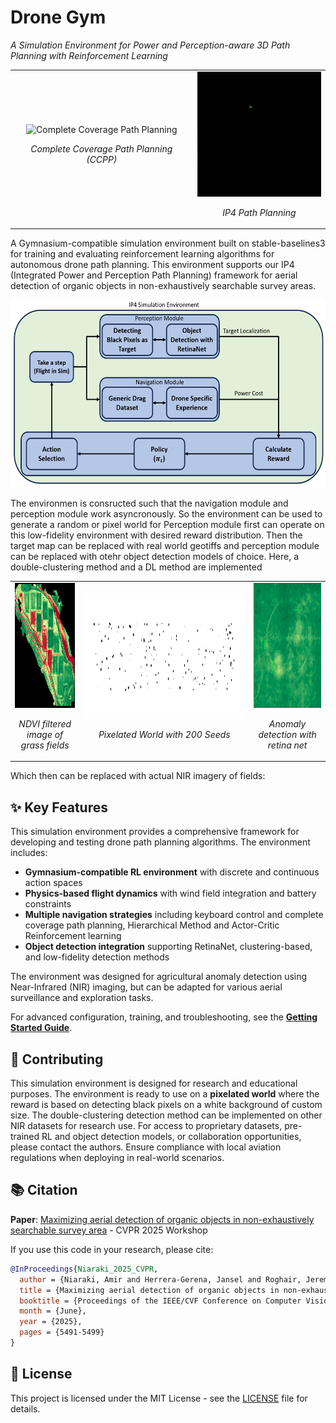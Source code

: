 # Drone Gym

_A Simulation Environment for Power and Perception-aware 3D Path Planning with Reinforcement Learning_

<div align="center">
<table>
<tr>
<td align="center">
<img src="sample%20images/CCPP.gif" alt="Complete Coverage Path Planning" height="200">
<p><em>Complete Coverage Path Planning (CCPP)</em></p>
</td>
<td align="center">
<img src="sample%20images/IP4_exploring.gif" alt="IP4 Path Planning" height="200">
<p><em>IP4 Path Planning</em></p>
</td>
</tr>
</table>
</div>

A Gymnasium-compatible simulation environment built on stable-baselines3 for training and evaluating reinforcement learning algorithms for autonomous drone path planning. This environment supports our IP4 (Integrated Power and Perception Path Planning) framework for aerial detection of organic objects in non-exhaustively searchable survey areas.

<div align="center">
<img src="sample%20images/RL%20structure%20drone%20gym.png" alt="Drone Gym Architecture" height="300">
</div>

The environmen is consructed such that the navigation module and perception module work asyncronously. So the environment can be used to generate a random or pixel world for Perception module first can operate on this low-fidelity environment with desired reward distribution. Then the target map can be replaced with real world geotiffs and perception module can be replaced with otehr object detection models of choice. Here, a double-clustering method and a DL method are implemented

<div align="center">
<table>
<tr>
<td align="center">
<img src="sample%20images/NDVI.png" alt="NDVI filtered image of grass fields" height="200">
<p><em>NDVI filtered image of grass fields</em></p>
</td>
<td align="center">
<img src="sample%20images/world_20241109-131120_seed200.png" alt="Pixelated World - 200 Seeds" height="200">
<p><em>Pixelated World with 200 Seeds</em></p>
</td>
<td align="center">
<img src="sample%20images/Retina.png" alt="Anomaly detection Retina-net" height="200">
<p><em>Anomaly detection with retina net</em></p>
</td>
</tr>
</table>
</div>

Which then can be replaced with actual NIR imagery of fields:

## ✨ Key Features

This simulation environment provides a comprehensive framework for developing and testing drone path planning algorithms. The environment includes:

- **Gymnasium-compatible RL environment** with discrete and continuous action spaces
- **Physics-based flight dynamics** with wind field integration and battery constraints
- **Multiple navigation strategies** including keyboard control and complete coverage path planning, Hierarchical Method and Actor-Critic Reinforcement learning
- **Object detection integration** supporting RetinaNet, clustering-based, and low-fidelity detection methods

The environment was designed for agricultural anomaly detection using Near-Infrared (NIR) imaging, but can be adapted for various aerial surveillance and exploration tasks.

For advanced configuration, training, and troubleshooting, see the **[Getting Started Guide](GETTING_STARTED.md)**.

## 🤝 Contributing

This simulation environment is designed for research and educational purposes. The environment is ready to use on a **pixelated world** where the reward is based on detecting black pixels on a white background of custom size. The double-clustering detection method can be implemented on other NIR datasets for research use. For access to proprietary datasets, pre-trained RL and object detection models, or collaboration opportunities, please contact the authors. Ensure compliance with local aviation regulations when deploying in real-world scenarios.

## 📚 Citation

**Paper**: [Maximizing aerial detection of organic objects in non-exhaustively searchable survey area](https://openaccess.thecvf.com/content/CVPR2025W/V4A/html/Niaraki_Maximizing_aerial_detection_of_organic_objects_in_non-exhaustively_searchable_survey_CVPRW_2025_paper.html) - CVPR 2025 Workshop

If you use this code in your research, please cite:

```bibtex
@InProceedings{Niaraki_2025_CVPR,
  author = {Niaraki, Amir and Herrera-Gerena, Jansel and Roghair, Jeremy and Jannesari, Ali},
  title = {Maximizing aerial detection of organic objects in non-exhaustively searchable survey area},
  booktitle = {Proceedings of the IEEE/CVF Conference on Computer Vision and Pattern Recognition (CVPR) Workshops},
  month = {June},
  year = {2025},
  pages = {5491-5499}
}
```

## 📄 License

This project is licensed under the MIT License - see the [LICENSE](LICENSE) file for details.
